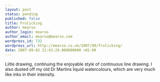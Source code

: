 ```yaml
---
layout: post
status: pending
published: false
title: Frolicking
author: mearso
author_login: mearso
author_email: mearso@mearso.com
wordpress_id: 732
wordpress_url: http://mearso.co.uk/2007/09/frolicking/
date: 2007-09-02 21:43:29.000000000 +01:00
---
```

Liitle drawing, continuing the enjoyable style of continuous line drawing. I also dusted off my old Dr Martins liquid watercolours, which are very much like inks in their intensity.
